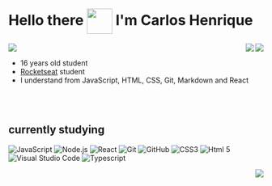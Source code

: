 <h1> Hello there <img src="https://media2.giphy.com/media/iigp4VDyf5dCLRlGkm/giphy.gif?cid=790b76119f67eab981c56343dac85a1a4af132f6a5a2928d&rid=giphy.gif&ct=g" width="50px" align="center"> I'm Carlos Henrique </h1>
<img src="https://komarev.com/ghpvc/?username=CarlosHenriqueEvangelista&color=blueviolet">


<img src="https://github-readme-stats.vercel.app/api/top-langs/?username=CarlosHenriqueEvangelista&layout=compact&theme=tokyonight" align="right">
<img src="https://github-readme-stats.vercel.app/api?username=CarlosHenriqueEvangelista&show_icons=true&theme=tokyonight" align="right">



- 16 years old student
- [Rocketseat](https://github.com/Rocketseat) student
- I understand from JavaScript, HTML, CSS, Git, Markdown and React

<br><br>

## currently studying
![JavaScript](https://img.shields.io/badge/-JavaScript-05122A?style=for-the-badge&logo=javascript)
![Node.js](https://img.shields.io/badge/-NodeJs-05122A?style=for-the-badge&logo=node.js)
![React](https://img.shields.io/badge/-React-05122A?style=for-the-badge&logo=react)
![Git](https://img.shields.io/badge/-Git-05122A?style=for-the-badge&logo=Git)
![GitHub](https://img.shields.io/badge/-GitHub-05122A?style=for-the-badge&logo=GitHub)
![CSS3](https://img.shields.io/badge/-CSS3-05122A?style=for-the-badge&logo=css3)
![Html 5](https://img.shields.io/badge/-HTML5-05122A?style=for-the-badge&logo=html5)
![Visual Studio Code](https://img.shields.io/badge/-VSCode-05122A?style=for-the-badge&logo=visualstudiocode)
![Typescript](https://img.shields.io/badge/-TypeScript-05122A?style=for-the-badge&logo=typescript)

<img src="https://c.tenor.com/2MbU9-633q8AAAAC/jim-carrey-typing.gif" align="right">



<!--
**CarlosHenriqueEvangelista/CarlosHenriqueEvangelista** is a ✨ _special_ ✨ repository because its `README.md` (this file) appears on your GitHub profile.

Here are some ideas to get you started:

- 🔭 I’m currently working on ...
- 🌱 I’m currently learning ...
- 👯 I’m looking to collaborate on ...
- 🤔 I’m looking for help with ...
- 💬 Ask me about ...
- 📫 How to reach me: ...
- 😄 Pronouns: ...
- ⚡ Fun fact: ...
-->
